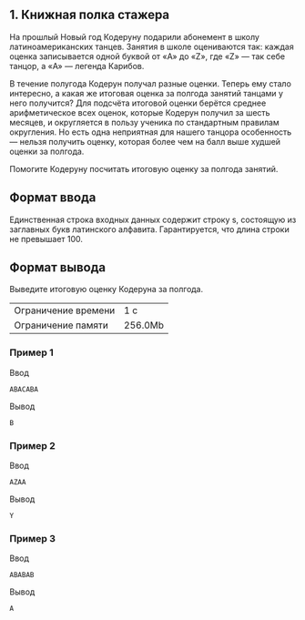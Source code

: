 ## 1. Книжная полка стажера

На прошлый Новый год Кодеруну подарили абонемент в школу латиноамериканских танцев. Занятия в школе оцениваются так: каждая оценка записывается одной буквой от «A» до «Z», где «Z» — так себе танцор, а «A» — легенда Карибов.

В течение полугода Кодерун получал разные оценки. Теперь ему стало интересно, а какая же итоговая оценка за полгода занятий танцами у него получится? Для подсчёта итоговой оценки берётся среднее арифметическое всех оценок, которые Кодерун получил за шесть месяцев, и округляется в пользу ученика по стандартным правилам округления. Но есть одна неприятная для нашего танцора особенность — нельзя получить оценку, которая более чем на балл выше худшей оценки за полгода.

Помогите Кодеруну посчитать итоговую оценку за полгода занятий.

## Формат ввода

Единственная строка входных данных содержит строку s, состоящую из заглавных букв латинского алфавита. Гарантируется, что длина строки не превышает 100.

## Формат вывода

Выведите итоговую оценку Кодеруна за полгода.

<table>
 <tr>
    <td>Ограничение времени</td>
    <td>1 с</td>
 </tr>
 <tr>
    <td>Ограничение памяти</td>
    <td>256.0Mb</td>
 </tr>
</table>

### Пример 1

Ввод

    ABACABA
    

Вывод

    B

### Пример 2

Ввод

    AZAA
    

Вывод

    Y

### Пример 3

Ввод

    ABABAB
    

Вывод

    A